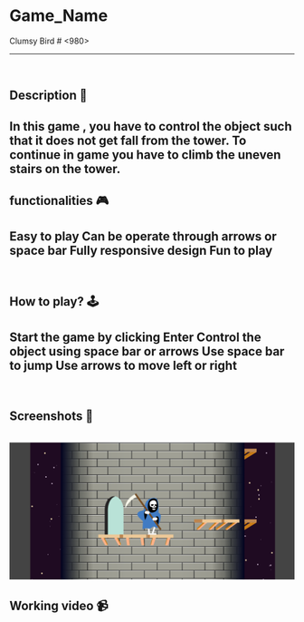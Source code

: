# **Game_Name** 
Clumsy Bird # <980>

---

<br>

## **Description 📃**
In this game , you have to control the object such that it does not get fall from the tower.
To continue in game you have to climb the uneven stairs on the tower.
- 

## **functionalities 🎮**
Easy to play
Can be operate through arrows or space bar
Fully responsive design
Fun to play 
- 
<br>

## **How to play? 🕹️**
Start the game by clicking Enter
Control the object using space bar or arrows
Use space bar to jump
Use arrows to move left or right
- 

<br>

## **Screenshots 📸**

<br>
<img src = "unrulytower.png">

<br>

## **Working video 📹**
<!-- add your working video over here -->
